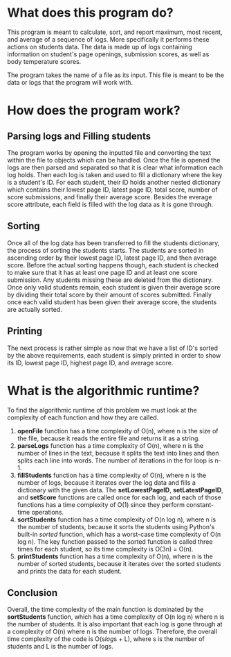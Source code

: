 # What does this program do?

This program is meant to calculate, sort, and report maximum, most recent, and average of a sequence of logs. More specifically it performs these actions on students data. The data is made up of logs containing information on student's page openings, submission scores, as well as body temperature scores.

The program takes the name of a file as its input. This file is meant to be the data or logs that the program will work with.

# How does the program work?

## Parsing logs and Filling students

The program works by opening the inputted file and converting the text within the file to objects which can be handled. Once the file is opened the logs are then parsed and separated so that it is clear what information each log holds. Then each log is taken and used to fill a dictionary where the key is a student's ID. For each student, their ID holds another nested dictionary which contains their lowest page ID, latest page ID, total score, number of score submissions, and finally their average score. Besides the everage score attribute, each field is filled with the log data as it is gone through.

## Sorting

Once all of the log data has been transferred to fill the students dictionary, the process of sorting the students starts.
The students are sorted in ascending order by their lowest page ID, latest page ID, and then average score. Before the actual sorting happens though, each student is checked to make sure that it has at least one page ID and at least one score submission. Any students missing these are deleted from the dictionary. Once only valid students remain, each student is given their average score by dividing their total score by their amount of scores submitted. Finally once each valid student has been given their average score, the students are actually sorted.

## Printing

The next process is rather simple as now that we have a list of ID's sorted by the above requirements, each student is simply printed in order to show its ID, lowest page ID, highest page ID, and average score.

# What is the algorithmic runtime?

To find the algorithmic runtime of this problem we must look at the complexity of each function and how they are called.

1. **openFile** function has a time complexity of O(n), where n is the size of the file, because it reads the entire file and returns it as a string.
2. **parseLogs** function has a time complexity of O(n), where n is the number of lines in the text, because it splits the text into lines and then splits each line into words. The number of iterations in the for loop is n-1.
3. **fillStudents** function has a time complexity of O(n), where n is the number of logs, because it iterates over the log data and fills a dictionary with the given data. The **setLowestPageID**, **setLatestPageID**, and **setScore** functions are called once for each log, and each of those functions has a time complexity of O(1) since they perform constant-time operations.
4. **sortStudents** function has a time complexity of O(n log n), where n is the number of students, because it sorts the students using Python's built-in _sorted_ function, which has a worst-case time complexity of O(n log n). The key function passed to the sorted function is called three times for each student, so its time complexity is O(3n) = O(n).
5. **printStudents** function has a time complexity of O(n), where n is the number of sorted students, because it iterates over the sorted students and prints the data for each student.

## Conclusion

Overall, the time complexity of the main function is dominated by the **sortStudents** function, which has a time complexity of O(n log n) where n is the number of students. It is also important that each log is gone through at a complexity of O(n) where n is the number of logs. Therefore, the overall time complexity of the code is O(s*log*s + L), where s is the number of students and L is the number of logs.
